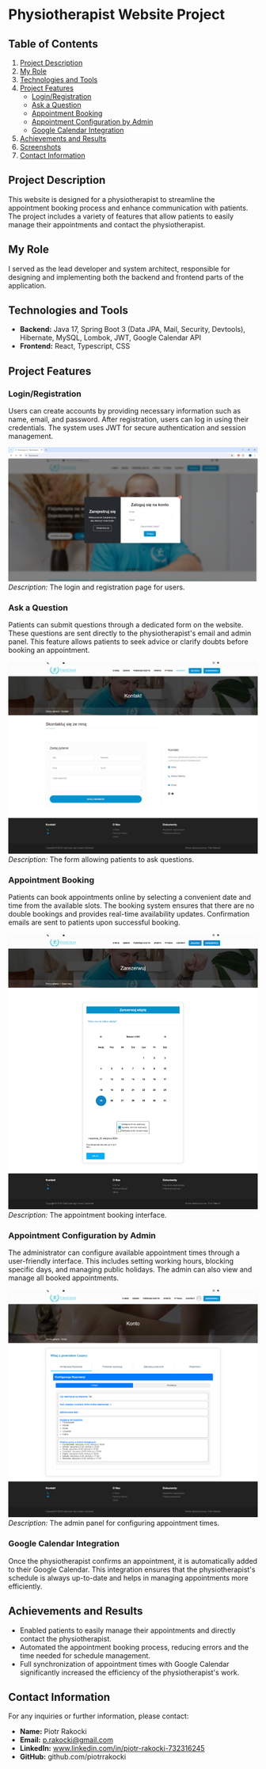 # Physiotherapist Website Project

## Table of Contents
1. [Project Description](#project-description)
2. [My Role](#my-role)
3. [Technologies and Tools](#technologies-and-tools)
4. [Project Features](#project-features)
    - [Login/Registration](#loginregistration)
    - [Ask a Question](#ask-a-question)
    - [Appointment Booking](#appointment-booking)
    - [Appointment Configuration by Admin](#appointment-configuration-by-admin)
    - [Google Calendar Integration](#google-calendar-integration)
5. [Achievements and Results](#achievements-and-results)
8. [Screenshots](#screenshots)
11. [Contact Information](#contact-information)

## Project Description
This website is designed for a physiotherapist to streamline the appointment booking process and enhance communication with patients. The project includes a variety of features that allow patients to easily manage their appointments and contact the physiotherapist.

## My Role
I served as the lead developer and system architect, responsible for designing and implementing both the backend and frontend parts of the application.

## Technologies and Tools
- **Backend:** Java 17, Spring Boot 3 (Data JPA, Mail, Security, Devtools), Hibernate, MySQL, Lombok, JWT, Google Calendar API
- **Frontend:** React, Typescript, CSS

## Project Features

### Login/Registration
Users can create accounts by providing necessary information such as name, email, and password. After registration, users can log in using their credentials. The system uses JWT for secure authentication and session management.

![Login/Registration](screenshots/login-registration.png)
*Description:* The login and registration page for users.

### Ask a Question
Patients can submit questions through a dedicated form on the website. These questions are sent directly to the physiotherapist's email and admin panel. This feature allows patients to seek advice or clarify doubts before booking an appointment.

![Ask a Question](screenshots/ask-a-question.png)
*Description:* The form allowing patients to ask questions.

### Appointment Booking
Patients can book appointments online by selecting a convenient date and time from the available slots. The booking system ensures that there are no double bookings and provides real-time availability updates. Confirmation emails are sent to patients upon successful booking.

![Appointment Booking](screenshots/appointment-booking.png)
*Description:* The appointment booking interface.

### Appointment Configuration by Admin
The administrator can configure available appointment times through a user-friendly interface. This includes setting working hours, blocking specific days, and managing public holidays. The admin can also view and manage all booked appointments.

![Appointment Configuration by Admin](screenshots/admin-configuration.png)
*Description:* The admin panel for configuring appointment times.

### Google Calendar Integration
Once the physiotherapist confirms an appointment, it is automatically added to their Google Calendar. This integration ensures that the physiotherapist's schedule is always up-to-date and helps in managing appointments more efficiently.

## Achievements and Results
- Enabled patients to easily manage their appointments and directly contact the physiotherapist.
- Automated the appointment booking process, reducing errors and the time needed for schedule management.
- Full synchronization of appointment times with Google Calendar significantly increased the efficiency of the physiotherapist's work.

## Contact Information
For any inquiries or further information, please contact:
- **Name:** Piotr Rakocki
- **Email:** p.rakocki@gmail.com
- **LinkedIn:** www.linkedin.com/in/piotr-rakocki-732316245
- **GitHub:** github.com/piotrrakocki
